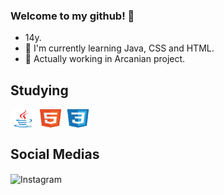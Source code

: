 ### Welcome to my github! 👋

- 14y.
- 📌 I'm currently learning Java, CSS and HTML.
- 📅 Actually working in Arcanian project.

## Studying

<div style="display: inline_block">
  <img align="center" alt="Java" height="30" width="40" src="https://raw.githubusercontent.com/devicons/devicon/master/icons/java/java-original.svg">
  <img align="center" alt="HTML" height="30" width="40" src="https://raw.githubusercontent.com/devicons/devicon/master/icons/html5/html5-original.svg">
  <img align="center" alt="CSS" height="30" width="40" src="https://raw.githubusercontent.com/devicons/devicon/master/icons/css3/css3-original.svg">
</div>

## Social Medias
<div style="display: inline_block">
  <img align="center" alt="Instagram" height="40" width="40" src="https://github.com/miniaws/miniaws/assets/88752670/50563a60-7361-4489-aa14-d624b6c7e082">

</div>
<br>

